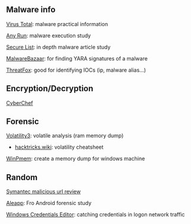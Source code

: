 ## Malware info

[Virus Total](www.virustotal.com): malware practical information

[Any Run](https://any.run/): malware execution study

[Secure List](https://securelist.com/): in depth malware article study


[MalwareBazaar](https://bazaar.abuse.ch): for finding YARA signatures of a malware

[ThreatFox](https://threatfox.abuse.ch): good for identifying IOCs (ip, malware alias...)


## Encryption/Decryption

[CyberChef](https://gchq.github.io/CyberChef/)

## Forensic

[Volatility3](https://github.com/volatilityfoundation/volatility3): volatile analysis (ram memory dump)
 - [hacktricks.wiki](https://book.hacktricks.wiki/en/generic-methodologies-and-resources/basic-forensic-methodology/memory-dump-analysis/volatility-cheatsheet.html#differences-between-imageinfo-and-kdbgscan): volatility cheatsheet

[WinPmem](https://github.com/Velocidex/WinPmem): create a memory dump for windows machine

## Random

[Symantec malicious url review](https://sitereview.symantec.com/#/)

[Aleapp](https://github.com/abrignoni/ALEAPP): Fro Android forensic study

[Windows Credentials Editor](https://www.ampliasecurity.com/research/windows-credentials-editor/): catching credentials in logon network traffic 
